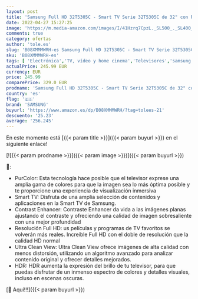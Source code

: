```yaml
---
layout: post
title: 'Samsung Full HD 32T5305C - Smart TV Serie 32T5305C de 32" con Resolución Full HD  Mega Contast  PurColor  Micro Dimming Pro  Apps en Exclusiva  Color Negro'
date: 2022-04-27 15:27:25
image: 'https://m.media-amazon.com/images/I/41Hzrq7CpzL._SL500_._SL400_.jpg'
comments: true
category: ofertas
author: 'tole.es'
slug: 'B08XMMMWRH-es Samsung Full HD 32T5305C - Smart TV Serie 32T5305C de 32"...'
sku: 'B08XMMMWRH-es'
tags: [ 'Electrónica','TV, vídeo y home cinema','Televisores','samsung','smart','tv','🇪🇸', ]
actualPrice: 245.99 EUR
currency: EUR
price: 245.99
comparePrice: 329.0 EUR
prodname: 'Samsung Full HD 32T5305C - Smart TV Serie 32T5305C de 32" con Resolución Full HD  Mega Contast  PurColor  Micro Dimming Pro  Apps en Exclusiva  Color Negro'
country: 'es'
flag: '🇪🇸'
brand: 'SAMSUNG'
buyurl: 'https://www.amazon.es/dp/B08XMMMWRH/?tag=tolees-21'
descuento: '25.23'
average: '256.245'
---
```


En este momento está [{{< param title >}}]({{< param buyurl >}}) en el siguiente enlace!

[![{{< param prodname >}}]({{< param image >}})]({{< param buyurl >}})

🔎:

- PurColor: Esta tecnología hace posible que el televisor exprese una amplia gama de colores para que la imagen sea lo más óptima posible y te proporcione una experiencia de visualización inmersiva
- Smart TV: Disfruta de una amplia selección de contenidos y aplicaciones en la Smart TV de Samsung.
- Contrast Enhancer: Contraste Enhancer da vida a las imágenes planas ajustando el contraste y ofreciendo una calidad de imagen sobresaliente con una mejor profundidad
- Resolución Full HD: us películas y programas de TV favoritos se volverán más reales. Increíble Full HD con el doble de resolución que la calidad HD normal
- Ultra Clean View: Ultra Clean View ofrece imágenes de alta calidad con menos distorsión, utilizando un algoritmo avanzado para analizar contenido original y ofrecer detalles mejorados.
- HDR: HDR aumenta la expresión del brillo de tu televisor, para que puedas disfrutar de un inmenso espectro de colores y detalles visuales, incluso en escenas oscuras.

[🛒 Aquí!!!]({{< param buyurl >}})
